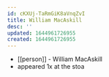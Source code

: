 ```yaml
---
id: cKXUj-TaRmGiK8aVnqZvI
title: William MacAskill
desc: ''
updated: 1644961726955
created: 1644961726955
---
```



- [[person]] - William MacAskill
- appeared 1x at the stoa
